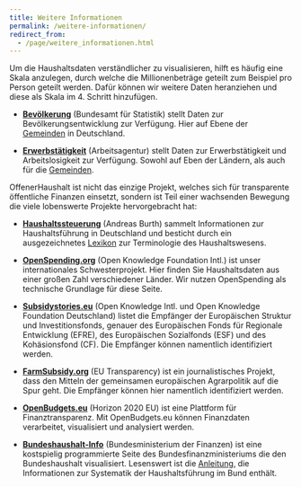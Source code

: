 ```yaml
---
title: Weitere Informationen
permalink: /weitere-informationen/
redirect_from:
  - /page/weitere_informationen.html
---
```


Um die Haushaltsdaten verständlicher zu visualisieren, hilft es häufig eine Skala anzulegen, durch welche die Millionenbeträge geteilt zum Beispiel pro Person geteilt werden. Dafür können wir weitere Daten heranziehen und diese als Skala im 4. Schritt hinzufügen.

* **[Bevölkerung](https://www.destatis.de/DE/Startseite.html)** (Bundesamt für Statistik) stellt Daten zur Bevölkerungsentwicklung zur Verfügung. Hier auf Ebene der [Gemeinden](https://www.destatis.de/DE/ZahlenFakten/LaenderRegionen/Regionales/Gemeindeverzeichnis/RegionalGliederung.html) in Deutschland.

* **[Erwerbstätigkeit](https://statistik.arbeitsagentur.de/)** (Arbeitsagentur) stellt Daten zur Erwerbstätigkeit und Arbeitslosigkeit zur Verfügung. Sowohl auf Eben der Ländern, als auch für die [Gemeinden](https://statistik.arbeitsagentur.de/nn_32022/SiteGlobals/Forms/Rubrikensuche/Rubrikensuche_Form.html?view=processForm&resourceId=210368&input_=&pageLocale=de&topicId=910542&year_month=201612&year_month.GROUP=1&search=Suchen).

OffenerHaushalt ist nicht das einzige Projekt, welches sich für transparente öffentliche Finanzen einsetzt, sondern ist Teil einer wachsenden Bewegung die viele lobenswerte Projekte hervorgebracht hat:

* **[Haushaltssteuerung](http://www.haushaltssteuerung.de/)** (Andreas Burth) sammelt Informationen zur Haushaltsführung in Deutschland und besticht durch ein ausgezeichnetes [Lexikon](http://www.haushaltssteuerung.de/lexikon.html) zur Terminologie des Haushaltswesens.

* **[OpenSpending.org](http://openspending.org)** (Open Knowledge Foundation Intl.) ist unser internationales Schwesterprojekt. Hier finden Sie Haushaltsdaten aus einer großen Zahl verschiedener Länder. Wir nutzen OpenSpending als technische Grundlage für diese Seite.

* **[Subsidystories.eu](http://subsidystories.eu/)** (Open Knowledge Intl. und Open Knowledge Foundation Deutschland) listet die Empfänger der Europäischen Struktur und Investitionsfonds, genauer des Europäischen Fonds für Regionale Entwicklung (EFRE), des Europäischen Sozialfonds (ESF) und des Kohäsionsfond (CF). Die Empfänger können namentlich identifiziert werden.

* **[FarmSubsidy.org](http://farmsubsidy.org)** (EU Transparency) ist ein journalistisches Projekt, dass den Mitteln der gemeinsamen europäischen Agrarpolitik auf die Spur geht. Die Empfänger können hier namentlich identifiziert werden.

* **[OpenBudgets.eu](http://openbudgets.eu/)** (Horizon 2020 EU) ist eine Plattform für Finanztransparenz. Mit OpenBudgets.eu können Finanzdaten verarbeitet, visualisiert und analysiert werden.

* **[Bundeshaushalt-Info](http://bundeshaushalt-info.de)** (Bundesministerium der Finanzen) ist eine kostspielig programmierte Seite des Bundesfinanzministeriums die den Bundeshaushalt visualisiert. Lesenswert ist die [Anleitung](https://www.bundeshaushalt-info.de/service/anleitung.html), die Informationen zur Systematik der Haushaltsführung im Bund enthält.
